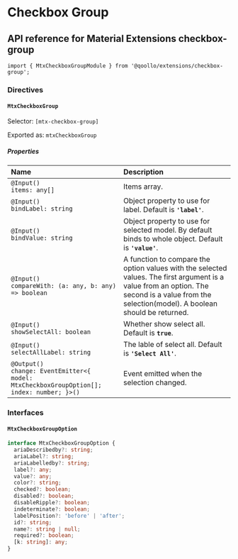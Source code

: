 # Checkbox Group

## API reference for Material Extensions checkbox-group

`import { MtxCheckboxGroupModule } from '@qoollo/extensions/checkbox-group';`

### Directives

#### `MtxCheckboxGroup`

Selector: `[mtx-checkbox-group]`

Exported as: `mtxCheckboxGroup`

##### Properties

| Name | Description |
| :--- | :--- |
| `@Input()`<br>`items: any[]` | Items array. |
| `@Input()`<br>`bindLabel: string` | Object property to use for label. Default is **`'label'`**. |
| `@Input()`<br>`bindValue: string` | Object property to use for selected model. By default binds to whole object. Default is **`'value'`**. |
| `@Input()`<br>`compareWith: (a: any, b: any) => boolean` | A function to compare the option values with the selected values. The first argument is a value from an option. The second is a value from the selection(model). A boolean should be returned. |
| `@Input()`<br>`showSelectAll: boolean` | Whether show select all. Default is **`true`**. |
| `@Input()`<br>`selectAllLabel: string` | The lable of select all. Default is **`'Select All'`**. |
| `@Output()`<br>`change: EventEmitter<{  model: MtxCheckboxGroupOption[];  index: number; }>()` | Event emitted when the selection changed. |

### Interfaces

#### `MtxCheckboxGroupOption`

```ts
interface MtxCheckboxGroupOption {
  ariaDescribedby?: string;
  ariaLabel?: string;
  ariaLabelledby?: string;
  label?: any;
  value?: any;
  color?: string;
  checked?: boolean;
  disabled?: boolean;
  disableRipple?: boolean;
  indeterminate?: boolean;
  labelPosition?: 'before' | 'after';
  id?: string;
  name?: string | null;
  required?: boolean;
  [k: string]: any;
}
```

